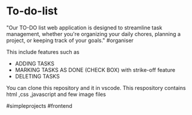 # To-do-list 
"Our TO-DO list web application is designed to streamline task management, whether you're organizing your daily chores, planning a project, or keeping track of your goals."
 #organiser

This include features such as 
* ADDING TASKS
* MARKING TASKS AS DONE (CHECK BOX) with strike-off feature
* DELETING TASKS

You can clone this repository and it in vscode.
This respository contains html ,css ,javascript  and few image files 

#simpleprojects #frontend 
  
